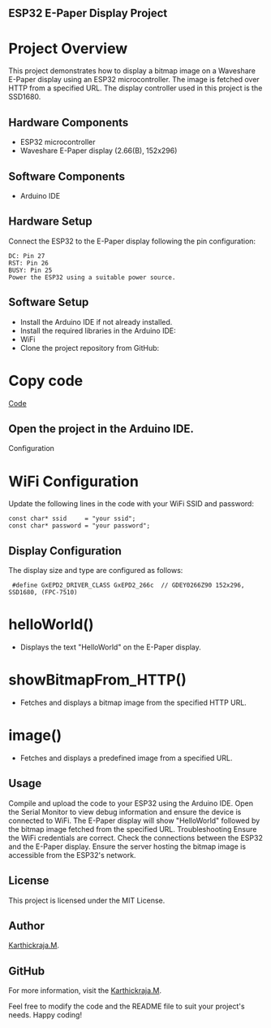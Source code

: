 ## ESP32 E-Paper Display Project
# Project Overview
This project demonstrates how to display a bitmap image on a Waveshare E-Paper display using an ESP32 microcontroller. The image is fetched over HTTP from a specified URL. The display controller used in this project is the SSD1680.

## Hardware Components
 - ESP32 microcontroller
 - Waveshare E-Paper display (2.66(B), 152x296)

## Software Components
  - Arduino IDE

## Hardware Setup
Connect the ESP32 to the E-Paper display following the pin configuration:
``` CS: Pin 15
DC: Pin 27
RST: Pin 26
BUSY: Pin 25
Power the ESP32 using a suitable power source.
```
## Software Setup
  - Install the Arduino IDE if not already installed.
  - Install the required libraries in the Arduino IDE:
  - WiFi
  - Clone the project repository from GitHub:
 # Copy code
[Code](https://github.com/karthickrajathedeveloper/E-Paper-image/blob/main/E-paper%20display%20image.ino)
## Open the project in the Arduino IDE.
Configuration
# WiFi Configuration
Update the following lines in the code with your WiFi SSID and password:
```
const char* ssid     = "your ssid";
const char* password = "your password";
```
## Display Configuration
The display size and type are configured as follows:

```
 #define GxEPD2_DRIVER_CLASS GxEPD2_266c  // GDEY0266Z90 152x296, SSD1680, (FPC-7510)
```


# helloWorld()
 - Displays the text "HelloWorld" on the E-Paper display.

# showBitmapFrom_HTTP()
 - Fetches and displays a bitmap image from the specified HTTP URL.

# image()
 - Fetches and displays a predefined image from a specified URL.

## Usage
Compile and upload the code to your ESP32 using the Arduino IDE.
Open the Serial Monitor to view debug information and ensure the device is connected to WiFi.
The E-Paper display will show "HelloWorld" followed by the bitmap image fetched from the specified URL.
Troubleshooting
Ensure the WiFi credentials are correct.
Check the connections between the ESP32 and the E-Paper display.
Ensure the server hosting the bitmap image is accessible from the ESP32's network.

## License
This project is licensed under the MIT License.

## Author
[Karthickraja.M](https://github.com/karthickrajathedeveloper).

## GitHub
For more information, visit the [Karthickraja.M](https://github.com/karthickrajathedeveloper).

Feel free to modify the code and the README file to suit your project's needs. Happy coding!
